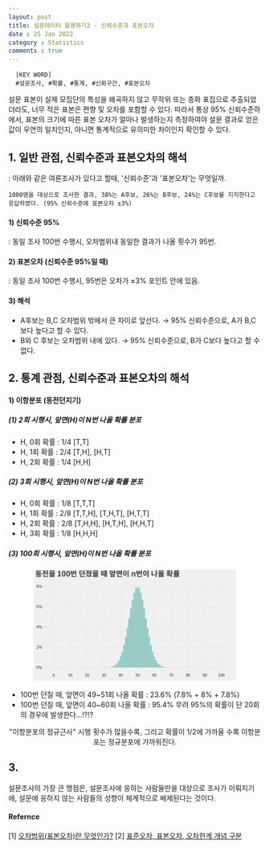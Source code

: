 ```yaml
---
layout: post
title: 설문데이터 활용하기2 - 신뢰수준과 표본오차
date : 25 Jan 2022
category : Statistics
comments : true
---
```


```
  [KEY WORD]
  #설문조사, #확률, #통계, #신뢰구간, #표본오차
```

 설문 표본이 실제 모집단의 특성을 왜곡하지 않고 무작위 또는 층화 표집으로 추출되었더라도, 너무 적은 표본은 편향 및 오차를 포함할 수 있다.
 따라서 통상 95% 신뢰수준하에서, 표본의 크기에 따른 표본 오차가 얼마나 발생하는지 측정하여야 설문 결과로 얻은 값이 우연의 일치인지, 아니면 통계적으로 유의미한 차이인지 확인할 수 있다.

## 1. 일반 관점, 신뢰수준과 표본오차의 해석
: 아래와 같은 여론조사가 있다고 할때, '신뢰수준'과 '표본오차'는 무엇일까.
```
1000명을 대상으로 조사한 결과, 38%는 A후보, 26%는 B후보, 24%는 C후보를 지지한다고 응답하였다. (95% 신뢰수준에 표본오차 ±3%)
```

#### 1) 신뢰수준 95%
 : 동일 조사 100번 수행시, 오차범위내 동일한 결과가 나올 횟수가 95번.

#### 2) 표본오차 (신뢰수준 95%일 때)
 : 동일 조사 100번 수행시, 95번은 오차가 ±3% 포인트 안에 있음.

#### 3) 해석
 - A후보는 B,C 오차범위 밖에서 큰 차이로 앞선다.
    → 95% 신뢰수준으로, A가 B,C보다 높다고 할 수 있다.
 - B와 C 후보는 오차범위 내에 있다.
    → 95% 신뢰수준으로, B가 C보다 높다고 할 수 없다.

## 2. 통계 관점, 신뢰수준과 표본오차의 해석
#### 1) 이항분포 (동전던지기)
##### (1) 2회 시행시, 앞면(H)이 N번 나올 확률 분포
  - H, 0회 확률 : 1/4 [T,T]
  - H, 1회 확률 : 2/4 [T,H], [H,T]
  - H, 2회 확률 : 1/4 [H,H]
##### (2) 3회 시행시, 앞면(H)이 N번 나올 확률 분포
  - H, 0회 확률 : 1/8 [T,T,T]
  - H, 1회 확률 : 2/8 [T,T,H], [T,H,T], [H,T,T]
  - H, 2회 확률 : 2/8 [T,H,H], [H,T,H], [H,H,T]
  - H, 3회 확률 : 1/8 [H,H,H]
##### (3) 100회 시행시, 앞면(H)이 N번 나올 확률 분포
<center>
<img src = '/assets/statistics/220126_confidence_error/confidence_error_1.png' width = '80%'>  
</center>

 - 100번 던질 때, 앞면이 49~51회 나올 확률 : 23.6% (7.8% + 8% + 7.8%)
 - 100번 던질 때, 앞면이 40~60회 나올 확률 : 95.4%
 무려 95%의 확률이 단 20회의 경우에 발생한다...!?!?
 <center>

 "이항분포의 정규근사"
 시행 횟수가 많을수록, 그리고 확률이 1/2에 가까울 수록 이항분포는 정규분포에 가까워진다.
</center>

## 3.

설문조사의 가장 큰 맹점은, 설문조사에 응하는 사람들만을 대상으로 조사가 이뤄지기에,
설문에 응하지 않는 사람들의 성향이 체계적으로 배제된다는 것이다.


#### Refernce
[1] [오차범위(표본오차)란 무엇인가?](https://kuduz.tistory.com/1220)
[2] [표준오차, 표본오차, 오차한계 개념 구분](https://m.blog.naver.com/PostView.naver?isHttpsRedirect=true&blogId=jieun0441&logNo=220908395420)
